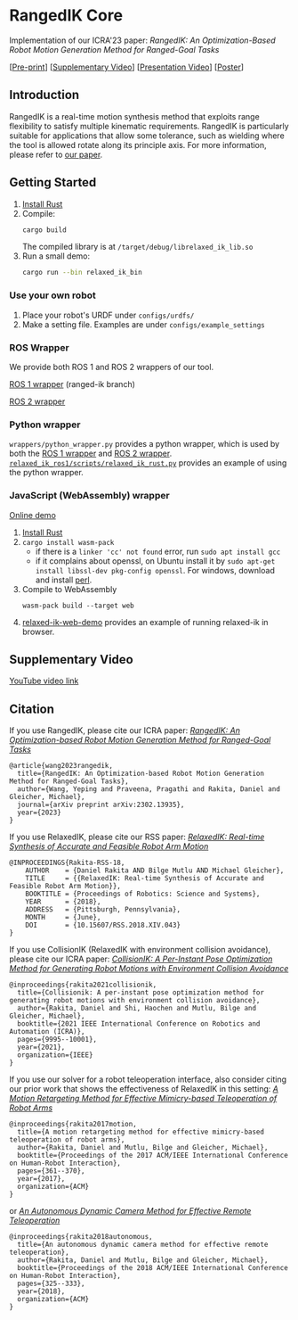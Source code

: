 # RangedIK Core

Implementation of our ICRA'23 paper: *RangedIK: An Optimization-Based Robot Motion Generation Method for Ranged-Goal Tasks*

[[Pre-print](https://arxiv.org/pdf/2302.13935.pdf)]  [[Supplementary Video](https://www.youtube.com/watch?v=_QVAetYbpEY)] [[Presentation Video](https://www.youtube.com/watch?v=IKy0Yda8p4)] [[Poster](https://yepw.github.io/files/icra23_poster.pdf)]

## Introduction
RangedIK is a real-time motion synthesis method that exploits range flexibility to satisfy multiple kinematic requirements. RangedIK is particularly suitable for applications that allow some tolerance, such as wielding where the tool is allowed rotate along its principle axis. For more information, please refer to [our paper](https://arxiv.org/pdf/2302.13935.pdf). 

## Getting Started 

1. [Install Rust](https://www.rust-lang.org/learn/get-started)
2. Compile:
    ```bash
    cargo build
    ```
   The compiled library is at `/target/debug/librelaxed_ik_lib.so`
3. Run a small demo:
    ```bash
    cargo run --bin relaxed_ik_bin
    ```
### Use your own robot
1. Place your robot's URDF under `configs/urdfs/`
2. Make a setting file. Examples are under `configs/example_settings`

### ROS Wrapper
We provide both ROS 1 and ROS 2 wrappers of our tool.

[ROS 1 wrapper](https://github.com/uwgraphics/relaxed_ik_ros1/tree/ranged-ik) (ranged-ik branch)

[ROS 2 wrapper](https://github.com/uwgraphics/relaxed_ik_ros2)

### Python wrapper
`wrappers/python_wrapper.py` provides a python wrapper, which is used by both the [ROS 1 wrapper](https://github.com/uwgraphics/relaxed_ik_ros1/tree/ranged-ik)
 and [ROS 2 wrapper](https://github.com/uwgraphics/relaxed_ik_ros2).
[`relaxed_ik_ros1/scripts/relaxed_ik_rust.py`](https://github.com/uwgraphics/relaxed_ik_ros1/blob/ranged-ik/scripts/relaxed_ik_rust.py) provides an example of using the python wrapper.

### JavaScript (WebAssembly) wrapper
[Online demo](https://yepw.github.io/relaxed-ik-web-demo/)
1. [Install Rust](https://www.rust-lang.org/tools/install) 
2. `cargo install wasm-pack`
    * if there is a `linker 'cc' not found` error, run `sudo apt install gcc`
	* if it complains about openssl, on Ubuntu install it by `sudo apt-get install libssl-dev pkg-config openssl`. For windows, download and install [perl](https://strawberryperl.com/).
3. Compile to WebAssembly
    ```
    wasm-pack build --target web
    ```
4. [relaxed-ik-web-demo](https://github.com/yepw/relaxed-ik-web-demo) provides an example of running relaxed-ik in browser. 

## Supplementary Video

[YouTube video link](https://www.youtube.com/watch?v=_QVAetYbpEY)

## Citation

If you use RangedIK, please cite our ICRA paper: [*RangedIK: An Optimization-based Robot Motion Generation Method for Ranged-Goal Tasks*](https://arxiv.org/abs/2302.13935)
```
@article{wang2023rangedik,
  title={RangedIK: An Optimization-based Robot Motion Generation Method for Ranged-Goal Tasks},
  author={Wang, Yeping and Praveena, Pragathi and Rakita, Daniel and Gleicher, Michael},
  journal={arXiv preprint arXiv:2302.13935},
  year={2023}
}
```

If you use RelaxedIK, please cite our RSS paper: [*RelaxedIK: Real-time Synthesis of Accurate and Feasible Robot Arm Motion*](http://www.roboticsproceedings.org/rss14/p43.html)
```
@INPROCEEDINGS{Rakita-RSS-18, 
    AUTHOR    = {Daniel Rakita AND Bilge Mutlu AND Michael Gleicher}, 
    TITLE     = {{RelaxedIK: Real-time Synthesis of Accurate and Feasible Robot Arm Motion}}, 
    BOOKTITLE = {Proceedings of Robotics: Science and Systems}, 
    YEAR      = {2018}, 
    ADDRESS   = {Pittsburgh, Pennsylvania}, 
    MONTH     = {June}, 
    DOI       = {10.15607/RSS.2018.XIV.043} 
}
```

If you use CollisionIK (RelaxedIK with environment collision avoidance), please cite our ICRA paper: [*CollisionIK: A Per-Instant Pose Optimization Method for Generating Robot Motions with Environment Collision Avoidance*](https://arxiv.org/abs/2102.13187)
```
@inproceedings{rakita2021collisionik,
  title={Collisionik: A per-instant pose optimization method for generating robot motions with environment collision avoidance},
  author={Rakita, Daniel and Shi, Haochen and Mutlu, Bilge and Gleicher, Michael},
  booktitle={2021 IEEE International Conference on Robotics and Automation (ICRA)},
  pages={9995--10001},
  year={2021},
  organization={IEEE}
}
```

If you use our solver for a robot teleoperation interface, also consider citing our prior work that shows the effectiveness of RelaxedIK in this setting: [*A Motion Retargeting Method for Effective Mimicry-based Teleoperation of Robot Arms*](https://dl.acm.org/citation.cfm?id=3020254)
```
@inproceedings{rakita2017motion,
  title={A motion retargeting method for effective mimicry-based teleoperation of robot arms},
  author={Rakita, Daniel and Mutlu, Bilge and Gleicher, Michael},
  booktitle={Proceedings of the 2017 ACM/IEEE International Conference on Human-Robot Interaction},
  pages={361--370},
  year={2017},
  organization={ACM}
}
```

or [*An Autonomous Dynamic Camera Method for Effective Remote Teleoperation*](https://dl.acm.org/citation.cfm?id=3171221.3171279)
```
@inproceedings{rakita2018autonomous,
  title={An autonomous dynamic camera method for effective remote teleoperation},
  author={Rakita, Daniel and Mutlu, Bilge and Gleicher, Michael},
  booktitle={Proceedings of the 2018 ACM/IEEE International Conference on Human-Robot Interaction},
  pages={325--333},
  year={2018},
  organization={ACM}
}
```

